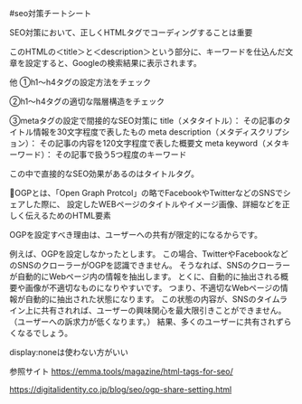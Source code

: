#seo対策チートシート

SEO対策において、正しくHTMLタグでコーディングすることは重要

<title>歯科医院のホームページ制作なら【あきばれホームページ作成】</title>
<meta name="description" content=" 歯科医院専門のホームページ制作サービス。スマホサイトとSEOつきの歯医者むけホームページ作成が20万円。歯科業界出身者がHP作成を担当"/> 

このHTMLの＜title＞と＜description＞という部分に、キーワードを仕込んだ文章を設定すると、Googleの検索結果に表示されます。

他
①h1～h4タグの設定方法をチェック

②h1～h4タグの適切な階層構造をチェック

③metaタグの設定で間接的なSEO対策に
title（メタタイトル）：
その記事のタイトル情報を30文字程度で表したもの
meta description（メタディスクリプション）：
その記事の内容を120文字程度で表した概要文
meta keyword（メタキーワード）：
その記事で扱う5つ程度のキーワード

この中で直接的なSEO効果があるのはタイトルタグ。

🌟OGPとは、「Open Graph Protcol」の略でFacebookやTwitterなどのSNSでシェアした際に、
設定したWEBページのタイトルやイメージ画像、詳細などを正しく伝えるためのHTML要素

OGPを設定すべき理由は、ユーザーへの共有が限定的になるからです。

例えば、OGPを設定しなかったとします。
この場合、TwitterやFacebookなどのSNSのクローラーがOGPを認識できません。
そうなれば、SNSのクローラーが自動的にWebページ内の情報を抽出します。
とくに、自動的に抽出される概要や画像が不適切なものになりやすいです。
つまり、不適切なWebページの情報が自動的に抽出された状態になります。
この状態の内容が、SNSのタイムライン上に共有されれば、ユーザーの興味関心を最大限引きことができません。（ユーザーへの訴求力が低くなります。）
結果、多くのユーザーに共有されずらくなるでしょう。

display:noneは使わない方がいい


参照サイト
https://emma.tools/magazine/html-tags-for-seo/

https://digitalidentity.co.jp/blog/seo/ogp-share-setting.html







